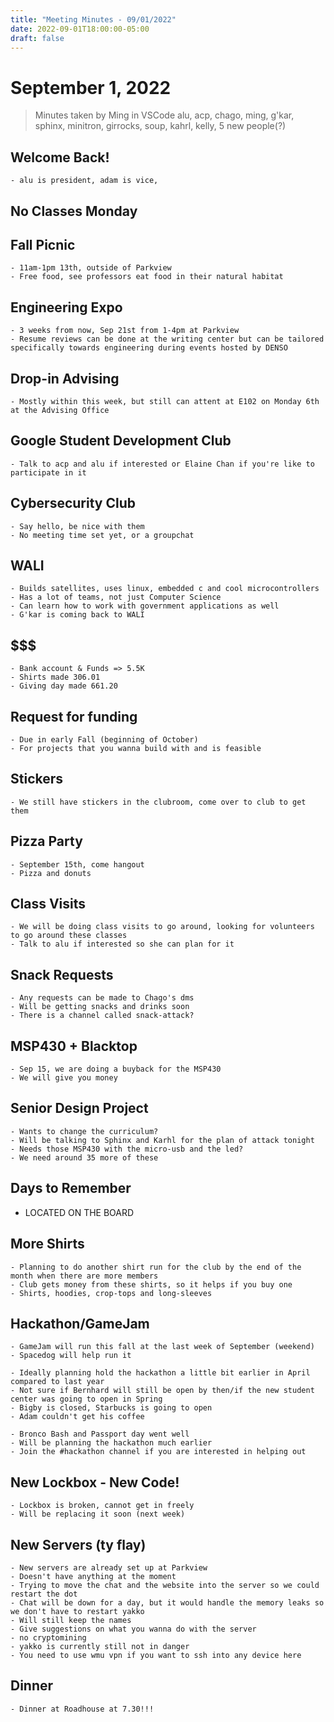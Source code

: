 ```yaml
---
title: "Meeting Minutes - 09/01/2022"
date: 2022-09-01T18:00:00-05:00
draft: false
---
```


# September 1, 2022

> Minutes taken by Ming in VSCode
> alu, acp, chago, ming, g'kar, sphinx, minitron, girrocks, soup, kahrl, kelly, 5 new people(?)

## Welcome Back!

    - alu is president, adam is vice,

## No Classes Monday

## Fall Picnic

    - 11am-1pm 13th, outside of Parkview
    - Free food, see professors eat food in their natural habitat

## Engineering Expo

    - 3 weeks from now, Sep 21st from 1-4pm at Parkview
    - Resume reviews can be done at the writing center but can be tailored specifically towards engineering during events hosted by DENSO

## Drop-in Advising

    - Mostly within this week, but still can attent at E102 on Monday 6th at the Advising Office

## Google Student Development Club

    - Talk to acp and alu if interested or Elaine Chan if you're like to participate in it

## Cybersecurity Club

    - Say hello, be nice with them
    - No meeting time set yet, or a groupchat

## WALI

    - Builds satellites, uses linux, embedded c and cool microcontrollers
    - Has a lot of teams, not just Computer Science
    - Can learn how to work with government applications as well
    - G'kar is coming back to WALI

## $$$

    - Bank account & Funds => 5.5K
    - Shirts made 306.01
    - Giving day made 661.20

## Request for funding

    - Due in early Fall (beginning of October)
    - For projects that you wanna build with and is feasible

## Stickers

    - We still have stickers in the clubroom, come over to club to get them

## Pizza Party

    - September 15th, come hangout
    - Pizza and donuts

## Class Visits

    - We will be doing class visits to go around, looking for volunteers to go around these classes
    - Talk to alu if interested so she can plan for it

## Snack Requests

    - Any requests can be made to Chago's dms
    - Will be getting snacks and drinks soon
    - There is a channel called snack-attack?

## MSP430 + Blacktop

    - Sep 15, we are doing a buyback for the MSP430
    - We will give you money

## Senior Design Project

    - Wants to change the curriculum?
    - Will be talking to Sphinx and Karhl for the plan of attack tonight
    - Needs those MSP430 with the micro-usb and the led?
    - We need around 35 more of these

## Days to Remember

- LOCATED ON THE BOARD

## More Shirts

    - Planning to do another shirt run for the club by the end of the month when there are more members
    - Club gets money from these shirts, so it helps if you buy one
    - Shirts, hoodies, crop-tops and long-sleeves

## Hackathon/GameJam

    - GameJam will run this fall at the last week of September (weekend)
    - Spacedog will help run it

    - Ideally planning hold the hackathon a little bit earlier in April compared to last year
    - Not sure if Bernhard will still be open by then/if the new student center was going to open in Spring
    - Bigby is closed, Starbucks is going to open
    - Adam couldn't get his coffee

    - Bronco Bash and Passport day went well
    - Will be planning the hackathon much earlier
    - Join the #hackathon channel if you are interested in helping out

## New Lockbox - New Code!

    - Lockbox is broken, cannot get in freely
    - Will be replacing it soon (next week)

## New Servers (ty flay)

    - New servers are already set up at Parkview
    - Doesn't have anything at the moment
    - Trying to move the chat and the website into the server so we could restart the dot
    - Chat will be down for a day, but it would handle the memory leaks so we don't have to restart yakko
    - Will still keep the names
    - Give suggestions on what you wanna do with the server
    - no cryptomining
    - yakko is currently still not in danger
    - You need to use wmu vpn if you want to ssh into any device here

## Dinner

    - Dinner at Roadhouse at 7.30!!!
